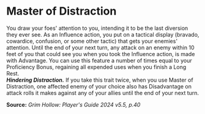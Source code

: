 # Master of Distraction

You draw your foes' attention to you, intending it to be the last diversion they ever see. As an Influence action, you put on a tactical display (bravado, cowardice, confusion, or some other tactic) that gets your enemies' attention. Until the end of your next turn, any attack on an enemy within 10 feet of you that could see you when you took the Influence action, is made with Advantage. You can use this feature a number of times equal to your Proficiency Bonus, regaining all expended uses when you finish a Long Rest.  
***Hindering Distraction.*** If you take this trait twice, when you use Master of Distraction, one affected enemy of your choice also has Disadvantage on attack rolls it makes against any of your allies until the end of your next turn.

**Source:** *Grim Hollow: Player's Guide 2024 v5.5, p.40*